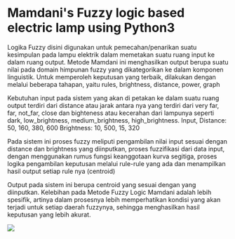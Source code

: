 # Mamdani's Fuzzy logic based electric lamp using Python3

Logika Fuzzy disini digunakan untuk pemecahan/penarikan suatu kesimpulan pada lampu elektrik dalam memetakan suatu ruang input ke dalam ruang output. Metode Mamdani ini menghasilkan output berupa suatu nilai pada domain himpunan fuzzy yang dikategorikan ke dalam komponen linguistik.
Untuk memperoleh keputusan yang terbaik, dilakukan dengan melalui beberapa tahapan, yaitu rules, brightness, distance, power, graph

Kebutuhan input pada sistem yang akan di petakan ke dalam suatu ruang output terdiri dari distance atau jarak antara nya yang terdiri dari very far, far, not_far, close dan bighteness atau kecerahan dari lampunya seperti dark, low_brightness, medium_brightness, high_brightness. 
Input,
Distance: 50, 160, 380, 600
Brightness: 10, 500, 15, 320

Pada sistem ini proses fuzzy meliputi pengambilan nilai input sesuai dengan distance dan brightness yang diinputkan, proses fuzzifikasi dari data input, dengan menggunakan rumus fungsi keanggotaan kurva segitiga, proses logika pengambilan keputusan melalui rule-rule yang ada dan menampilkan hasil output setiap rule nya (centroid)

Output pada sistem ini berupa centroid yang sesuai dengan yang diinputkan. Kelebihan pada Metode Fuzzy Logic Mamdani adalah lebih spesifik, artinya dalam prosesnya lebih memperhatikan kondisi yang akan terjadi untuk setiap daerah fuzzynya, sehingga menghasilkan hasil keputusan yang lebih akurat.

![](https://output/output.png)


